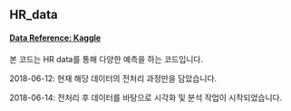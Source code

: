 ## HR_data
#### [Data Reference: Kaggle](https://www.kaggle.com/rhuebner/human-resources-data-set/data)
본 코드는 HR data를 통해 다양한 예측을 하는 코드입니다.

2018-06-12: 현재 해당 데이터의 전처리 과정만을 담았습니다.

2018-06-14: 전처리 후 데이터를 바탕으로 시각화 및 분석 작업이 시작되었습니다. 
